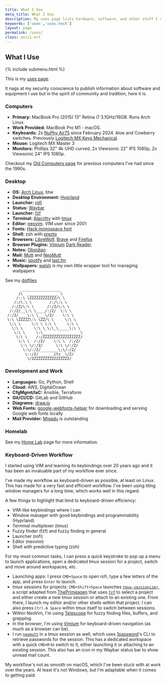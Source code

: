 ```yaml
---
title: What I Use
meta_title: What I Use
description: My uses page lists hardware, software, and other stuff I use
keywords: ['uses','uses.tech']
layout: page
permalink: /uses/
class: ascii-art
---
```

## What I Use

{% include submenu.html %}

This is my [uses page](https://uses.tech/).

It nags at my security conscience to publish information about software and
equipment I use but in the spirit of community and tradition, here it is.

### Computers

* __Primary:__ MacBook Pro (2015) 13" Retina i7 3.1GHz/16GB. Runs Arch Linux.
* __Work Provided:__ MacBook Pro M1 - macOS.
* __Keyboards:__ 2x [NuPhy Air75](https://nuphy.com/products/air75) since
  February 2024. Aloe and Cowberry switches. Previously [Logitech MX Keys Mechanical](https://www.logitech.com/en-us/products/keyboards/mx-mechanical.html).
* __Mouse:__ Logitech MX Master 3
* __Monitors:__ Phillips 32" 4k UHD curved, 2x Viewsonic 22" IPS 1080p, 2x
  Viewsonic 24" IPS 1080p.

Checkout my [Old Computers page](/old-computers.html) for previous computers
I've had since the 1990s.

### Desktop

* __OS:__ [Arch Linux](https://archlinux.org/), btw
* __Desktop Environment:__ [Hyprland](https://hyprland.org/)
* __Launcher:__ [rofi](https://github.com/davatorium/rofi)
* __Status:__ [Waybar](https://github.com/Alexays/Waybar)
* __Launcher:__ [fzf](https://github.com/junegunn/fzf)
* __Terminal:__ [Alacritty](https://alacritty.org/) with [tmux](https://github.com/tmux/tmux)
* __Editor:__ [neovim](https://neovim.io/). VIM user since 2001
* __Fonts:__ [Hack monospace font](https://sourcefoundry.org/hack/)
* __Shell:__ zsh with [prezto](https://github.com/sorin-ionescu/prezto)
* __Browsers:__ [LibreWolf](https://librewolf.net/), [Brave](https://brave.com) and [Firefox](https://www.mozilla.org/en-US/firefox/new/)
* __Browser Plugins:__ [Vimium](https://chromewebstore.google.com/detail/vimium/dbepggeogbaibhgnhhndojpepiihcmeb)
  [Dark Reader](https://darkreader.org/).
* __Notes:__ [Obsidian](https://obsidian.md/)
* __Mail:__ [Mutt](https://mutt.org) and [NeoMutt](http://www.neomutt.org/)
* __Music:__ [spotify](https://open.spotify.com/user/hewbert007?si=52f6e599773a4cab) and [last.fm](https://www.last.fm/user/joshbeard)
* __Wallpapers:__ [walsh](https://github.com/joshbeard/walsh) is my own little wrapper tool for managing wallpapers

See my [dotfiles](https://github.com/joshbeard/dotfiles)

```ascii-art-right
       __________________
      /\  ______________ \
     /::\ \ZZZZZZZZZZZZ/\ \
    /:/\.\ \        /:/\:\ \
   /:/Z/\:\ \      /:/Z/\:\ \
  /:/Z/__\:\ \____/:/Z/  \:\ \
 /:/Z/____\:\ \___\/Z/    \:\ \
 \:\ \ZZZZZ\:\ \ZZ/\ \     \:\ \
  \:\ \     \:\ \ \:\ \     \:\ \
   \:\ \     \:\ \_\;\_\_____\;\ \
    \:\ \     \:\_________________\
     \:\ \    /:/ZZZZZZZZZZZZZZZZZ/
      \:\ \  /:/Z/    \:\ \  /:/Z/
       \:\ \/:/Z/      \:\ \/:/Z/
        \:\/:/Z/________\;\/:/Z/
         \::/Z/_______itz__\/Z/
          \/ZZZZZZZZZZZZZZZZZ/
```

### Development and Work

* __Languages:__ Go, Python, Shell
* __Cloud:__ AWS, DigitalOcean
* __CfgMgmt/IaC:__ Ansible, Terraform
* __Git/CI/CD:__ GitLab and GitHub
* __Diagrams:__ [draw.io](https://draw.io/)
* __Web Fonts:__ [google-webfonts-helper](https://colorslurp.com/) for downloading and serving Google web fonts locally
* __Mail Provider:__ [Migadu](https://www.migadu.com/) is outstanding

### Homelab

See my [Home Lab](/homelab) page for more information.

### Keyboard-Driven Workflow

I started using VIM and learning its keybindings over 20 years ago and it has
been an invaluable part of my workflow ever since.

I've made my workflow as keyboard-driven as possible, at least on Linux.
This has made for a very fast and efficient workflow. I've been using tiling
window managers for a long time, which works well in this regard.

A few things to highlight that lend to keyboard-driven efficiency:

* VIM-like keybindings where I can
* Window manager with good keybindings and programmability (Hyprland)
* Terminal multiplexer (tmux)
* Fuzzy finder (fzf) and fuzzy finding in general
* Launcher (rofi)
* Editor (neovim)
* Shell with predictive typing (zsh)

For my most common tasks, I can press a quick keystroke to pop up a menu to
launch applications, open a dedicated tmux session for a project, switch and
move around workspaces, etc.

* Launching apps: I press `CMD+Space` to open rofi, type a few letters of the
  app, and press `Enter` to launch.
* tmux sessions for projects: `CMD+Shift+Space` launches [`tmux-sessionizer`](https://github.com/joshbeard/dotfiles/blob/master/home/bin/tmux-sessionizer.sh),
  a script adapted from [ThePrimeagen](https://www.youtube.com/c/ThePrimeagen)
  that uses [`fzf`](https://github.com/junegunn/fzf) to select a project and
  either create a new tmux session or attach to an existing one. From there,
  I launch my editor and/or other shells within that project. I can also press
  `Ctrl-A Space` within tmux itself to switch between sessions.
* Within NeoVim, I'm using [Telescope](https://github.com/nvim-telescope/telescope.nvim)
  for fuzzy finding files, buffers, and grepping.
* In the browser, I'm using [Vimium](https://chromewebstore.google.com/detail/vimium/dbepggeogbaibhgnhhndojpepiihcmeb)
  for keyboard-driven navigation (as much as a browser can be).
* I run [`neomutt`](http://www.neomutt.org/) in a tmux session as well, which
  uses [1password](https://1password.com/)'s CLI to retrieve passwords for the
  session. This has a dedicated workspace with a quick `CMD+M` to switch to it,
  either launching it or attaching to an existing session. This also has an
  icon in my Waybar status bar to show unread mail count.

My workflow's not as smooth on macOS, which I've been stuck with at work over
the years. At least it's not Windows, but I'm adaptable when it comes to
getting paid.
